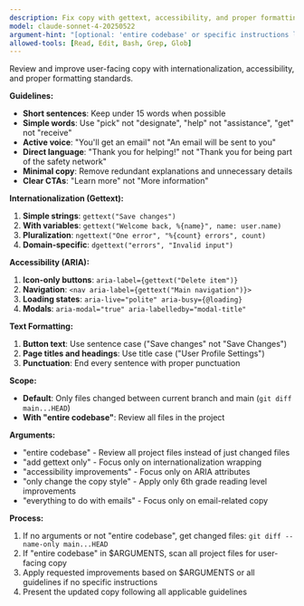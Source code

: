 ```yaml
---
description: Fix copy with gettext, accessibility, and proper formatting
model: claude-sonnet-4-20250522
argument-hint: "[optional: 'entire codebase' or specific instructions like 'add gettext only']"
allowed-tools: [Read, Edit, Bash, Grep, Glob]
---
```


Review and improve user-facing copy with internationalization, accessibility, and proper formatting standards.

**Guidelines:**

- **Short sentences**: Keep under 15 words when possible
- **Simple words**: Use "pick" not "designate", "help" not "assistance", "get" not "receive"
- **Active voice**: "You'll get an email" not "An email will be sent to you"
- **Direct language**: "Thank you for helping!" not "Thank you for being part of the safety network"
- **Minimal copy**: Remove redundant explanations and unnecessary details
- **Clear CTAs**: "Learn more" not "More information"

**Internationalization (Gettext):**

1. **Simple strings**: `gettext("Save changes")`
2. **With variables**: `gettext("Welcome back, %{name}", name: user.name)`
3. **Pluralization**: `ngettext("One error", "%{count} errors", count)`
4. **Domain-specific**: `dgettext("errors", "Invalid input")`

**Accessibility (ARIA):**

1. **Icon-only buttons**: `aria-label={gettext("Delete item")}`
2. **Navigation**: `<nav aria-label={gettext("Main navigation")}>`
3. **Loading states**: `aria-live="polite" aria-busy={@loading}`
4. **Modals**: `aria-modal="true" aria-labelledby="modal-title"`

**Text Formatting:**

1. **Button text**: Use sentence case ("Save changes" not "Save Changes")
2. **Page titles and headings**: Use title case ("User Profile Settings")
3. **Punctuation**: End every sentence with proper punctuation

**Scope:**

- **Default**: Only files changed between current branch and main (`git diff main...HEAD`)
- **With "entire codebase"**: Review all files in the project

**Arguments:**

- "entire codebase" - Review all project files instead of just changed files
- "add gettext only" - Focus only on internationalization wrapping
- "accessibility improvements" - Focus only on ARIA attributes
- "only change the copy style" - Apply only 6th grade reading level improvements
- "everything to do with emails" - Focus only on email-related copy

**Process:**

1. If no arguments or not "entire codebase", get changed files: `git diff --name-only main...HEAD`
2. If "entire codebase" in $ARGUMENTS, scan all project files for user-facing copy
3. Apply requested improvements based on $ARGUMENTS or all guidelines if no specific instructions
4. Present the updated copy following all applicable guidelines
